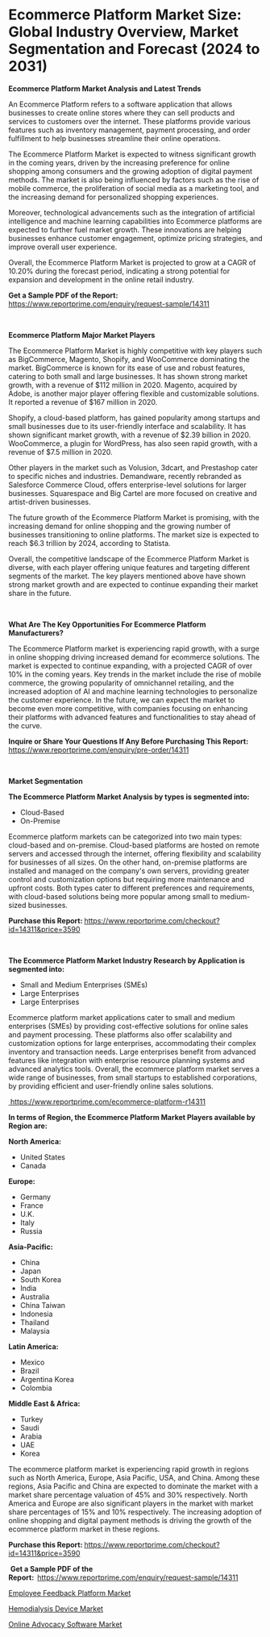 <p><h1>Ecommerce Platform Market Size: Global Industry Overview, Market Segmentation and Forecast (2024 to 2031)</h1></p><p><strong>Ecommerce Platform Market Analysis and Latest Trends</strong></p>
<p><p>An Ecommerce Platform refers to a software application that allows businesses to create online stores where they can sell products and services to customers over the internet. These platforms provide various features such as inventory management, payment processing, and order fulfillment to help businesses streamline their online operations.</p><p>The Ecommerce Platform Market is expected to witness significant growth in the coming years, driven by the increasing preference for online shopping among consumers and the growing adoption of digital payment methods. The market is also being influenced by factors such as the rise of mobile commerce, the proliferation of social media as a marketing tool, and the increasing demand for personalized shopping experiences.</p><p>Moreover, technological advancements such as the integration of artificial intelligence and machine learning capabilities into Ecommerce platforms are expected to further fuel market growth. These innovations are helping businesses enhance customer engagement, optimize pricing strategies, and improve overall user experience.</p><p>Overall, the Ecommerce Platform Market is projected to grow at a CAGR of 10.20% during the forecast period, indicating a strong potential for expansion and development in the online retail industry.</p></p>
<p><strong>Get a Sample PDF of the Report:&nbsp;</strong> <a href="https://www.reportprime.com/enquiry/request-sample/14311">https://www.reportprime.com/enquiry/request-sample/14311</a></p>
<p>&nbsp;</p>
<p><strong>Ecommerce Platform Major Market Players</strong></p>
<p><p>The Ecommerce Platform Market is highly competitive with key players such as BigCommerce, Magento, Shopify, and WooCommerce dominating the market. BigCommerce is known for its ease of use and robust features, catering to both small and large businesses. It has shown strong market growth, with a revenue of $112 million in 2020. Magento, acquired by Adobe, is another major player offering flexible and customizable solutions. It reported a revenue of $167 million in 2020.</p><p>Shopify, a cloud-based platform, has gained popularity among startups and small businesses due to its user-friendly interface and scalability. It has shown significant market growth, with a revenue of $2.39 billion in 2020. WooCommerce, a plugin for WordPress, has also seen rapid growth, with a revenue of $7.5 million in 2020.</p><p>Other players in the market such as Volusion, 3dcart, and Prestashop cater to specific niches and industries. Demandware, recently rebranded as Salesforce Commerce Cloud, offers enterprise-level solutions for larger businesses. Squarespace and Big Cartel are more focused on creative and artist-driven businesses.</p><p>The future growth of the Ecommerce Platform Market is promising, with the increasing demand for online shopping and the growing number of businesses transitioning to online platforms. The market size is expected to reach $6.3 trillion by 2024, according to Statista.</p><p>Overall, the competitive landscape of the Ecommerce Platform Market is diverse, with each player offering unique features and targeting different segments of the market. The key players mentioned above have shown strong market growth and are expected to continue expanding their market share in the future.</p></p>
<p>&nbsp;</p>
<p><strong>What Are The Key Opportunities For Ecommerce Platform Manufacturers?</strong></p>
<p><p>The Ecommerce Platform market is experiencing rapid growth, with a surge in online shopping driving increased demand for ecommerce solutions. The market is expected to continue expanding, with a projected CAGR of over 10% in the coming years. Key trends in the market include the rise of mobile commerce, the growing popularity of omnichannel retailing, and the increased adoption of AI and machine learning technologies to personalize the customer experience. In the future, we can expect the market to become even more competitive, with companies focusing on enhancing their platforms with advanced features and functionalities to stay ahead of the curve.</p></p>
<p><strong>Inquire or Share Your Questions If Any Before Purchasing This Report:</strong> <a href="https://www.reportprime.com/enquiry/pre-order/14311">https://www.reportprime.com/enquiry/pre-order/14311</a></p>
<p>&nbsp;</p>
<p><strong>Market Segmentation</strong></p>
<p><strong>The Ecommerce Platform Market Analysis by types is segmented into:</strong></p>
<p><ul><li>Cloud-Based</li><li>On-Premise</li></ul></p>
<p><p>Ecommerce platform markets can be categorized into two main types: cloud-based and on-premise. Cloud-based platforms are hosted on remote servers and accessed through the internet, offering flexibility and scalability for businesses of all sizes. On the other hand, on-premise platforms are installed and managed on the company's own servers, providing greater control and customization options but requiring more maintenance and upfront costs. Both types cater to different preferences and requirements, with cloud-based solutions being more popular among small to medium-sized businesses.</p></p>
<p><strong>Purchase this Report:&nbsp;</strong><a href="https://www.reportprime.com/checkout?id=14311&price=3590">https://www.reportprime.com/checkout?id=14311&price=3590</a></p>
<p>&nbsp;</p>
<p><strong>The Ecommerce Platform Market Industry Research by Application is segmented into:</strong></p>
<p><ul><li>Small and Medium Enterprises (SMEs)</li><li>Large Enterprises</li><li>Large Enterprises</li></ul></p>
<p><p>Ecommerce platform market applications cater to small and medium enterprises (SMEs) by providing cost-effective solutions for online sales and payment processing. These platforms also offer scalability and customization options for large enterprises, accommodating their complex inventory and transaction needs. Large enterprises benefit from advanced features like integration with enterprise resource planning systems and advanced analytics tools. Overall, the ecommerce platform market serves a wide range of businesses, from small startups to established corporations, by providing efficient and user-friendly online sales solutions.</p></p>
<p><a href="https://www.reportprime.com/ecommerce-platform-r14311">&nbsp;https://www.reportprime.com/ecommerce-platform-r14311</a></p>
<p><strong>In terms of Region, the Ecommerce Platform Market Players available by Region are:</strong></p>
<p>
    <p> <strong> North America: </strong>
        <ul>
            <li>United States</li>
            <li>Canada</li>
        </ul>
        </p> 
    <p> <strong> Europe: </strong>
        <ul>
            <li>Germany</li>
            <li>France</li>
            <li>U.K.</li>
            <li>Italy</li>
            <li>Russia</li>
        </ul>
        </p> 
    <p> <strong> Asia-Pacific: </strong>
        <ul>
            <li>China</li>
            <li>Japan</li>
            <li>South Korea</li>
            <li>India</li>
            <li>Australia</li>
            <li>China Taiwan</li>
            <li>Indonesia</li>
            <li>Thailand</li>
            <li>Malaysia</li>
        </ul>
        </p> 
    <p> <strong> Latin America: </strong>
        <ul>
            <li>Mexico</li>
            <li>Brazil</li>
            <li>Argentina Korea</li>
            <li>Colombia</li>
        </ul>
        </p> 
    <p> <strong> Middle East & Africa: </strong>
        <ul>
            <li>Turkey</li>
            <li>Saudi</li>
            <li>Arabia</li>
            <li>UAE</li>
            <li>Korea</li>
        </ul>
    </p>
    </p>
<p><p>The ecommerce platform market is experiencing rapid growth in regions such as North America, Europe, Asia Pacific, USA, and China. Among these regions, Asia Pacific and China are expected to dominate the market with a market share percentage valuation of 45% and 30% respectively. North America and Europe are also significant players in the market with market share percentages of 15% and 10% respectively. The increasing adoption of online shopping and digital payment methods is driving the growth of the ecommerce platform market in these regions.</p></p>
<p><strong>Purchase this Report: </strong><a href="https://www.reportprime.com/checkout?id=14311&price=3590">https://www.reportprime.com/checkout?id=14311&price=3590</a></p>
<p>&nbsp;<strong>Get a Sample PDF of the Report:&nbsp;&nbsp;</strong><a href="https://www.reportprime.com/enquiry/request-sample/14311">https://www.reportprime.com/enquiry/request-sample/14311</a></p>
<p><strong></strong></p>
<p><p><a href="https://github.com/nicoletavirag/Market-Research-Report-List-4/blob/main/employee-feedback-platform-market.md">Employee Feedback Platform Market</a></p><p><a href="https://issuu.com/reportprime-2/docs/hemodialysis-device-market-size-2030.pptx">Hemodialysis Device Market</a></p><p><a href="https://github.com/janetchuadff364/Market-Research-Report-List-1/blob/main/online-advocacy-software-market.md">Online Advocacy Software Market</a></p></p>